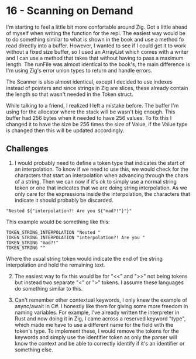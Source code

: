 # 16 - Scanning on Demand

I'm starting to feel a little bit more confortable around Zig. Got a little ahead of myself when writing the function for the repl. The easiest way would be to do something similar to what is shown in the book and use a method fo read directly into a buffer. However, I wanted to see if I could get it to work without a fixed size buffer, so I used an ArrayList which comes with a writer and I can use a method that takes that without having to pass a maximum length. The runFile was almost identical to the book's, the main difference is I'm using Zig's error union types to return and handle errors.

The Scanner is also almost identical, except I decided to use indexes instead of pointers and since strings in Zig are slices, these already contain the length so that wasn't needed in the Token struct.

While talking to a friend, I realized I left a mistake before. The buffer I'm using for the allocator where the stack will be wasn't big enough. This buffer had 256 bytes when it needed to have 256 values. To fix this I changed it to have the size be 256 times the size of Value, if the Value type is changed then this will be updated accordingly.

## Challenges

1. I would probably need to define a token type that indicates the start of an interpolation. To know if we need to use this, we would check for the characters that start an interpolation when advancing through the chars of a string. Then we can now if it's ok to simply use a normal string token or one that indicates that we are doing string interpolation. As we only care for the expressions inside the interpolation, the characters that indicate it should probably be discarded.

```
"Nested ${"interpolation?! Are you ${"mad?!"}"}"
```

This example would be something like this:

```
TOKEN_STRING_INTERPOLATION "Nested "
TOKEN_STRING_INTERPOLATION "interpolation?! Are you "
TOKEN_STRING "mad?!"
TOKEN_STRING ""
```

Where the usual string token would indicate the end of the string interpolation and hold the remaining text.

2. The easiest way to fix this would be for "<<" and ">>" not being tokens but instead two separate "<" or ">" tokens. I assume these languages do something similar to this.

3. Can't remember other contextual keywords, I only knew the example of async/await in C#. I honestly like them for giving some more freedom in naming variables. For example, I've already written the interpreter in Rust and now doing it in Zig, I came across a reserved keyword "type", which made me have to use a different name for the field with the token's type. To implement these, I would remove the tokens for the keywords and simply use the identifier token as only the parser will know the context and be able to correctly identify if it's an identifier or something else.
